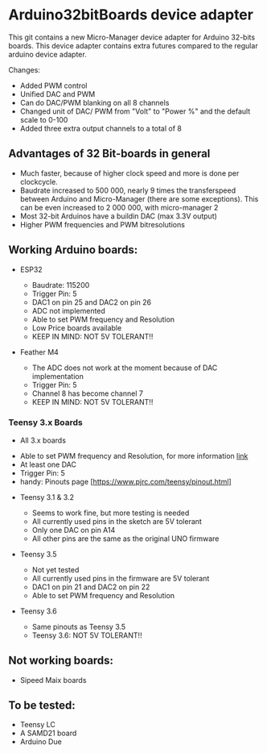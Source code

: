 # Arduino32bitBoards device adapter
This git contains a new Micro-Manager device adapter for Arduino 32-bits boards.
This device adapter contains extra futures compared to the regular arduino device adapter.

Changes:
* Added PWM control
* Unified DAC and PWM
* Can do DAC/PWM blanking on all 8 channels
* Changed unit of DAC/ PWM from "Volt" to "Power %" and the default scale to 0-100
* Added three extra output channels to a total of 8

## Advantages of 32 Bit-boards in general
* Much faster, because of higher clock speed and more is done per clockcycle.
* Baudrate increased to 500 000, nearly 9 times the transferspeed between Arduino and Micro-Manager (there are some exceptions). This can be even increased to 2 000 000, with micro-manager 2
* Most 32-bit Arduinos have a buildin DAC (max 3.3V output)
* Higher PWM frequencies and PWM bitresolutions

## Working Arduino boards:
* ESP32
  - Baudrate: 115200
  - Trigger Pin: 5
  - DAC1 on pin 25 and DAC2 on pin 26
  - ADC not implemented
  - Able to set PWM frequency and Resolution
  - Low Price boards available       
  - KEEP IN MIND: NOT 5V TOLERANT!!
  
* Feather M4
  - The ADC does not work at the moment because of DAC implementation
  - Trigger Pin: 5
  - Channel 8 has become channel 7
  - KEEP IN MIND: NOT 5V TOLERANT!!
 
 
### Teensy 3.x Boards
* All 3.x boards
 - Able to set PWM frequency and Resolution, for more information [link](https://www.pjrc.com/teensy/td_pulse.html)
 - At least one DAC
 - Trigger Pin: 5
 - handy: Pinouts page [https://www.pjrc.com/teensy/pinout.html]
 
* Teensy 3.1 & 3.2
  - Seems to work fine, but more testing is needed
  - All currently used pins in the sketch are 5V tolerant
  - Only one DAC on pin A14
  - All other pins are the same as the original UNO firmware

* Teensy 3.5
  - Not yet tested
  - All currently used pins in the firmware are 5V tolerant
  - DAC1 on pin 21 and DAC2 on pin 22
  - Able to set PWM frequency and Resolution

* Teensy 3.6
  - Same pinouts as Teensy 3.5
  - Teensy 3.6: NOT 5V TOLERANT!!
  
## Not working boards:
  - Sipeed Maix boards

## To be tested:
 - Teensy LC
 - A SAMD21 board
 - Arduino Due

